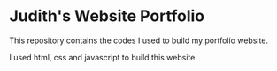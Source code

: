 # Judith's Website Portfolio

This repository contains the codes I used to build my portfolio website.


I used html, css and javascript to build this website.
